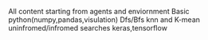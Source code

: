 All content starting from agents and enviornment
Basic python(numpy,pandas,visulation)
Dfs/Bfs
knn and K-mean
uninfromed/infromed searches
keras,tensorflow

